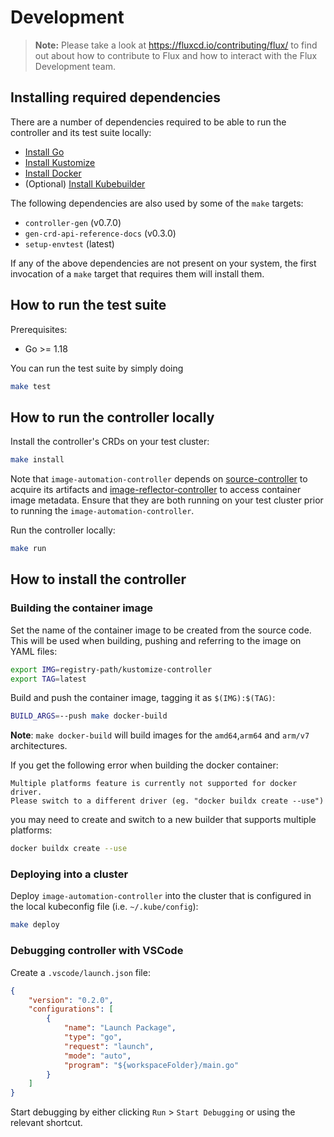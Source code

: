 # Development

> **Note:** Please take a look at <https://fluxcd.io/contributing/flux/>
> to find out about how to contribute to Flux and how to interact with the
> Flux Development team.

## Installing required dependencies

There are a number of dependencies required to be able to run the controller and its test suite locally:

- [Install Go](https://golang.org/doc/install)
- [Install Kustomize](https://kubernetes-sigs.github.io/kustomize/installation/)
- [Install Docker](https://docs.docker.com/engine/install/)
- (Optional) [Install Kubebuilder](https://book.kubebuilder.io/quick-start.html#installation)

The following dependencies are also used by some of the `make` targets:

- `controller-gen` (v0.7.0)
- `gen-crd-api-reference-docs` (v0.3.0)
- `setup-envtest` (latest)

If any of the above dependencies are not present on your system, the first invocation of a `make` target that requires them will install them.

## How to run the test suite

Prerequisites:
* Go >= 1.18

You can run the test suite by simply doing

```sh
make test
```
## How to run the controller locally

Install the controller's CRDs on your test cluster:

```sh
make install
```

Note that `image-automation-controller` depends on [source-controller](https://github.com/fluxcd/source-controller) to acquire its artifacts and [image-reflector-controller](https://github.com/fluxcd/image-reflector-controller) to access container image metadata. Ensure that they are both running on your test cluster prior to running the `image-automation-controller`.

Run the controller locally:

```sh
make run
```

## How to install the controller

### Building the container image

Set the name of the container image to be created from the source code. This will be used when building, pushing and referring to the image on YAML files:

```sh
export IMG=registry-path/kustomize-controller
export TAG=latest
```
Build and push the container image, tagging it as `$(IMG):$(TAG)`:

```sh
BUILD_ARGS=--push make docker-build
```
**Note**: `make docker-build` will build images for the `amd64`,`arm64` and `arm/v7` architectures.

If you get the following error when building the docker container:
```
Multiple platforms feature is currently not supported for docker driver.
Please switch to a different driver (eg. "docker buildx create --use")
```

you may need to create and switch to a new builder that supports multiple platforms:

```sh
docker buildx create --use
```

### Deploying into a cluster

Deploy `image-automation-controller` into the cluster that is configured in the local kubeconfig file (i.e. `~/.kube/config`):

```sh
make deploy
```

### Debugging controller with VSCode

Create a `.vscode/launch.json` file:
```json
{
    "version": "0.2.0",
    "configurations": [
        {
            "name": "Launch Package",
            "type": "go",
            "request": "launch",
            "mode": "auto",
            "program": "${workspaceFolder}/main.go"
        }
    ]
}
```

Start debugging by either clicking `Run` > `Start Debugging` or using
the relevant shortcut.

